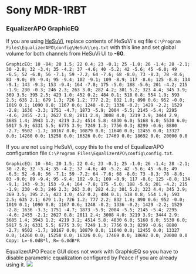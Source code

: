 # Sony MDR-1RBT
### EqualizerAPO GraphicEQ
If you are using [HeSuVi](https://sourceforge.net/projects/hesuvi/), replace contents of HeSuVi's eq file `C:\Program Files\EqualizerAPO\config\HeSuVi\eq.txt` with this line and set global volume for both channels from HeSuVi UI to **-60**.
```
GraphicEQ: 10 -84; 20 1.5; 22 0.4; 23 -0.1; 25 -1.0; 26 -1.4; 28 -2.1; 30 -2.8; 32 -3.4; 35 -4.2; 37 -4.6; 40 -5.2; 42 -5.6; 45 -6.0; 49 -6.5; 52 -6.8; 56 -7.1; 59 -7.2; 64 -7.6; 68 -8.0; 73 -8.3; 78 -8.6; 83 -9.0; 89 -9.4; 95 -9.4; 102 -9.1; 109 -8.9; 117 -8.6; 125 -8.8; 134 -9.1; 143 -9.3; 153 -9.4; 164 -7.8; 175 -5.0; 188 -5.6; 201 -4.2; 215 -1.9; 230 -0.3; 246 2.3; 263 3.0; 282 4.2; 301 5.2; 323 4.4; 345 3.9; 369 3.5; 395 2.5; 423 1.0; 452 0.2; 484 0.1; 518 0.8; 554 1.9; 593 2.5; 635 2.1; 679 1.3; 726 1.2; 777 2.2; 832 1.8; 890 0.6; 952 -0.0; 1019 0.1; 1090 0.8; 1167 0.6; 1248 -0.2; 1336 -0.2; 1429 -2.2; 1529 -2.8; 1636 -3.3; 1751 -4.7; 1873 -5.9; 2004 -5.5; 2145 -5.4; 2295 -4.6; 2455 -2.1; 2627 0.8; 2811 2.4; 3008 4.0; 3219 3.9; 3444 2.9; 3685 1.4; 3943 1.2; 4219 3.2; 4514 5.8; 4830 6.0; 5168 6.0; 5530 6.0; 5917 5.9; 6331 5.5; 6775 3.9; 7249 1.3; 7756 0.3; 8299 -0.6; 8880 -2.7; 9502 -1.7; 10167 0.0; 10879 0.0; 11640 0.0; 12455 0.0; 13327 0.0; 14260 0.0; 15258 0.0; 16326 0.0; 17469 0.0; 18692 0.0; 20000 0.0
```
If you are not using HeSuVi, copy this to the end of EqualizerAPO configuration file `C:\Program Files\EqualizerAPO\config\config.txt`.
```
GraphicEQ: 10 -84; 20 1.5; 22 0.4; 23 -0.1; 25 -1.0; 26 -1.4; 28 -2.1; 30 -2.8; 32 -3.4; 35 -4.2; 37 -4.6; 40 -5.2; 42 -5.6; 45 -6.0; 49 -6.5; 52 -6.8; 56 -7.1; 59 -7.2; 64 -7.6; 68 -8.0; 73 -8.3; 78 -8.6; 83 -9.0; 89 -9.4; 95 -9.4; 102 -9.1; 109 -8.9; 117 -8.6; 125 -8.8; 134 -9.1; 143 -9.3; 153 -9.4; 164 -7.8; 175 -5.0; 188 -5.6; 201 -4.2; 215 -1.9; 230 -0.3; 246 2.3; 263 3.0; 282 4.2; 301 5.2; 323 4.4; 345 3.9; 369 3.5; 395 2.5; 423 1.0; 452 0.2; 484 0.1; 518 0.8; 554 1.9; 593 2.5; 635 2.1; 679 1.3; 726 1.2; 777 2.2; 832 1.8; 890 0.6; 952 -0.0; 1019 0.1; 1090 0.8; 1167 0.6; 1248 -0.2; 1336 -0.2; 1429 -2.2; 1529 -2.8; 1636 -3.3; 1751 -4.7; 1873 -5.9; 2004 -5.5; 2145 -5.4; 2295 -4.6; 2455 -2.1; 2627 0.8; 2811 2.4; 3008 4.0; 3219 3.9; 3444 2.9; 3685 1.4; 3943 1.2; 4219 3.2; 4514 5.8; 4830 6.0; 5168 6.0; 5530 6.0; 5917 5.9; 6331 5.5; 6775 3.9; 7249 1.3; 7756 0.3; 8299 -0.6; 8880 -2.7; 9502 -1.7; 10167 0.0; 10879 0.0; 11640 0.0; 12455 0.0; 13327 0.0; 14260 0.0; 15258 0.0; 16326 0.0; 17469 0.0; 18692 0.0; 20000 0.0
Copy: L=-6.0dB*l, R=-6.0dB*R
```
EqualizerAPO Peace GUI does not work with GraphicEQ so you have to disable parametric equalization configured by Peace if you are already using it.
![](https://raw.githubusercontent.com/jaakkopasanen/AutoEq/master/results/Headphone.com/innerfidelity/onear/Sony%20MDR-1RBT/Sony%20MDR-1RBT.png)

